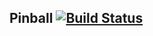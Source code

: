 ## Pinball [![Build Status](https://travis-ci.org/zhulik/pinball.svg?branch=master)](https://travis-ci.org/zhulik/pinball)